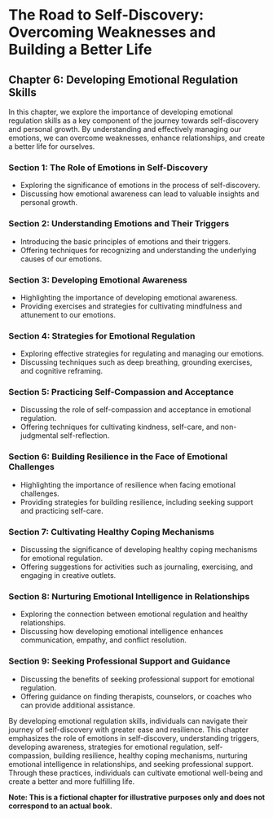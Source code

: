 The Road to Self-Discovery: Overcoming Weaknesses and Building a Better Life
============================================================================

Chapter 6: Developing Emotional Regulation Skills
-------------------------------------------------

In this chapter, we explore the importance of developing emotional regulation skills as a key component of the journey towards self-discovery and personal growth. By understanding and effectively managing our emotions, we can overcome weaknesses, enhance relationships, and create a better life for ourselves.

### Section 1: The Role of Emotions in Self-Discovery

* Exploring the significance of emotions in the process of self-discovery.
* Discussing how emotional awareness can lead to valuable insights and personal growth.

### Section 2: Understanding Emotions and Their Triggers

* Introducing the basic principles of emotions and their triggers.
* Offering techniques for recognizing and understanding the underlying causes of our emotions.

### Section 3: Developing Emotional Awareness

* Highlighting the importance of developing emotional awareness.
* Providing exercises and strategies for cultivating mindfulness and attunement to our emotions.

### Section 4: Strategies for Emotional Regulation

* Exploring effective strategies for regulating and managing our emotions.
* Discussing techniques such as deep breathing, grounding exercises, and cognitive reframing.

### Section 5: Practicing Self-Compassion and Acceptance

* Discussing the role of self-compassion and acceptance in emotional regulation.
* Offering techniques for cultivating kindness, self-care, and non-judgmental self-reflection.

### Section 6: Building Resilience in the Face of Emotional Challenges

* Highlighting the importance of resilience when facing emotional challenges.
* Providing strategies for building resilience, including seeking support and practicing self-care.

### Section 7: Cultivating Healthy Coping Mechanisms

* Discussing the significance of developing healthy coping mechanisms for emotional regulation.
* Offering suggestions for activities such as journaling, exercising, and engaging in creative outlets.

### Section 8: Nurturing Emotional Intelligence in Relationships

* Exploring the connection between emotional regulation and healthy relationships.
* Discussing how developing emotional intelligence enhances communication, empathy, and conflict resolution.

### Section 9: Seeking Professional Support and Guidance

* Discussing the benefits of seeking professional support for emotional regulation.
* Offering guidance on finding therapists, counselors, or coaches who can provide additional assistance.

By developing emotional regulation skills, individuals can navigate their journey of self-discovery with greater ease and resilience. This chapter emphasizes the role of emotions in self-discovery, understanding triggers, developing awareness, strategies for emotional regulation, self-compassion, building resilience, healthy coping mechanisms, nurturing emotional intelligence in relationships, and seeking professional support. Through these practices, individuals can cultivate emotional well-being and create a better and more fulfilling life.

**Note: This is a fictional chapter for illustrative purposes only and does not correspond to an actual book.**
